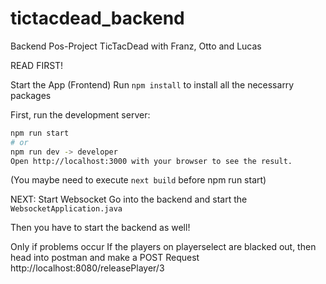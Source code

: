 # tictacdead_backend
Backend Pos-Project TicTacDead with Franz, Otto and Lucas

READ FIRST!

Start the App (Frontend)
Run ```npm install``` to install all the necessarry packages

First, run the development server:

```bash
npm run start
# or
npm run dev -> developer
Open http://localhost:3000 with your browser to see the result.
```

(You maybe need to execute ```next build``` before npm run start)

NEXT: Start Websocket
Go into the backend and start the ```WebsocketApplication.java```

Then you have to start the backend as well!

Only if problems occur
If the players on playerselect are blacked out, then head into postman and make a POST Request http://localhost:8080/releasePlayer/3
